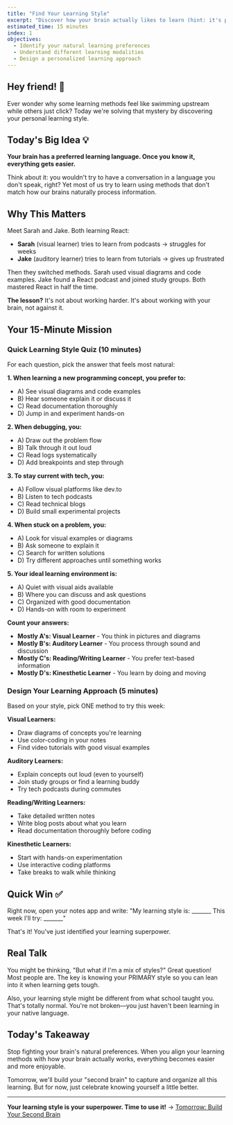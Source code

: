 ```yaml
---
title: "Find Your Learning Style"
excerpt: "Discover how your brain actually likes to learn (hint: it's probably not how you've been trying)"
estimated_time: 15 minutes
index: 1
objectives:
  - Identify your natural learning preferences
  - Understand different learning modalities
  - Design a personalized learning approach
---
```


## Hey friend! 👋

Ever wonder why some learning methods feel like swimming upstream while others just click? Today we're solving that mystery by discovering your personal learning style.

## Today's Big Idea 💡

**Your brain has a preferred learning language. Once you know it, everything gets easier.**

Think about it: you wouldn't try to have a conversation in a language you don't speak, right? Yet most of us try to learn using methods that don't match how our brains naturally process information.

## Why This Matters

Meet Sarah and Jake. Both learning React:
- **Sarah** (visual learner) tries to learn from podcasts → struggles for weeks
- **Jake** (auditory learner) tries to learn from tutorials → gives up frustrated

Then they switched methods. Sarah used visual diagrams and code examples. Jake found a React podcast and joined study groups. Both mastered React in half the time.

**The lesson?** It's not about working harder. It's about working with your brain, not against it.

## Your 15-Minute Mission

### Quick Learning Style Quiz (10 minutes)

For each question, pick the answer that feels most natural:

**1. When learning a new programming concept, you prefer to:**
- A) See visual diagrams and code examples
- B) Hear someone explain it or discuss it
- C) Read documentation thoroughly  
- D) Jump in and experiment hands-on

**2. When debugging, you:**
- A) Draw out the problem flow
- B) Talk through it out loud
- C) Read logs systematically
- D) Add breakpoints and step through

**3. To stay current with tech, you:**
- A) Follow visual platforms like dev.to
- B) Listen to tech podcasts
- C) Read technical blogs
- D) Build small experimental projects

**4. When stuck on a problem, you:**
- A) Look for visual examples or diagrams
- B) Ask someone to explain it
- C) Search for written solutions
- D) Try different approaches until something works

**5. Your ideal learning environment is:**
- A) Quiet with visual aids available
- B) Where you can discuss and ask questions
- C) Organized with good documentation
- D) Hands-on with room to experiment

**Count your answers:**
- **Mostly A's: Visual Learner** - You think in pictures and diagrams
- **Mostly B's: Auditory Learner** - You process through sound and discussion
- **Mostly C's: Reading/Writing Learner** - You prefer text-based information
- **Mostly D's: Kinesthetic Learner** - You learn by doing and moving

### Design Your Learning Approach (5 minutes)

Based on your style, pick ONE method to try this week:

**Visual Learners:**
- Draw diagrams of concepts you're learning
- Use color-coding in your notes
- Find video tutorials with good visual examples

**Auditory Learners:**  
- Explain concepts out loud (even to yourself)
- Join study groups or find a learning buddy
- Try tech podcasts during commutes

**Reading/Writing Learners:**
- Take detailed written notes
- Write blog posts about what you learn
- Read documentation thoroughly before coding

**Kinesthetic Learners:**
- Start with hands-on experimentation
- Use interactive coding platforms
- Take breaks to walk while thinking

## Quick Win ✅

Right now, open your notes app and write:
"My learning style is: _______ 
This week I'll try: _______"

That's it! You've just identified your learning superpower.

## Real Talk

You might be thinking, "But what if I'm a mix of styles?" Great question! Most people are. The key is knowing your PRIMARY style so you can lean into it when learning gets tough.

Also, your learning style might be different from what school taught you. That's totally normal. You're not broken—you just haven't been learning in your native language.

## Today's Takeaway

Stop fighting your brain's natural preferences. When you align your learning methods with how your brain actually works, everything becomes easier and more enjoyable.

Tomorrow, we'll build your "second brain" to capture and organize all this learning. But for now, just celebrate knowing yourself a little better.

---

**Your learning style is your superpower. Time to use it!** → [Tomorrow: Build Your Second Brain](./02-second-brain)
